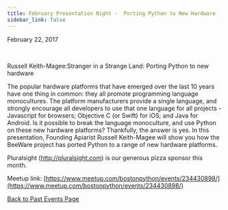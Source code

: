 ```yaml
---
title: February Presentation Night -  Porting Python to New Hardware
sidebar_link: false
---
```


February 22, 2017


   

Russell Keith-Magee:Stranger in a Strange Land: Porting Python to new hardware

The popular hardware platforms that have emerged over the last 10 years have one thing in common: they all promote programming language monocultures. The platform manufacturers provide a single language, and strongly encourage all developers to use that one language for all projects - Javascript for browsers; Objective C (or Swift) for iOS; and Java for Android. Is it possible to break the language monoculture, and use Python on these new hardware platforms? Thankfully, the answer is yes. In this presentation, Founding Apiarist Russell Keith-Magee will show you how the BeeWare project has ported Python to a range of new hardware platforms.

Pluralsight (http://pluralsight.com) is our generous pizza sponsor this month.


Meetup link: [https://www.meetup.com/bostonpython/events/234430898/](https://www.meetup.com/bostonpython/events/234430898/)

[Back to Past Events Page](index.md)